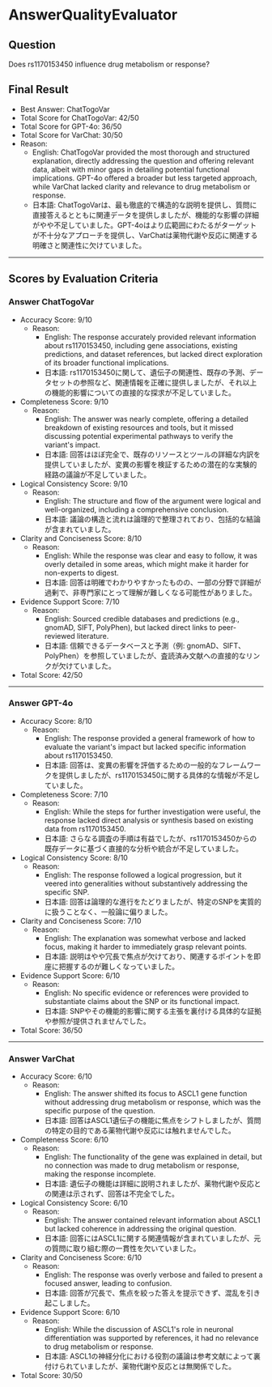 # AnswerQualityEvaluator

## Question

Does rs1170153450 influence drug metabolism or response?

## Final Result

- Best Answer: ChatTogoVar
- Total Score for ChatTogoVar: 42/50
- Total Score for GPT-4o: 36/50
- Total Score for VarChat: 30/50
- Reason:
  - English: ChatTogoVar provided the most thorough and structured explanation, directly addressing the question and offering relevant data, albeit with minor gaps in detailing potential functional implications. GPT-4o offered a broader but less targeted approach, while VarChat lacked clarity and relevance to drug metabolism or response.
  - 日本語: ChatTogoVarは、最も徹底的で構造的な説明を提供し、質問に直接答えるとともに関連データを提供しましたが、機能的な影響の詳細がやや不足していました。GPT-4oはより広範囲にわたるがターゲットが不十分なアプローチを提供し、VarChatは薬物代謝や反応に関連する明確さと関連性に欠けていました。

---

## Scores by Evaluation Criteria

### Answer ChatTogoVar
- Accuracy Score: 9/10
  - Reason: 
    - English: The response accurately provided relevant information about rs1170153450, including gene associations, existing predictions, and dataset references, but lacked direct exploration of its broader functional implications.
    - 日本語: rs1170153450に関して、遺伝子の関連性、既存の予測、データセットの参照など、関連情報を正確に提供しましたが、それ以上の機能的影響についての直接的な探求が不足していました。
- Completeness Score: 9/10
  - Reason: 
    - English: The answer was nearly complete, offering a detailed breakdown of existing resources and tools, but it missed discussing potential experimental pathways to verify the variant's impact.
    - 日本語: 回答はほぼ完全で、既存のリソースとツールの詳細な内訳を提供していましたが、変異の影響を検証するための潜在的な実験的経路の議論が不足していました。
- Logical Consistency Score: 9/10
  - Reason: 
    - English: The structure and flow of the argument were logical and well-organized, including a comprehensive conclusion.
    - 日本語: 議論の構造と流れは論理的で整理されており、包括的な結論が含まれていました。
- Clarity and Conciseness Score: 8/10
  - Reason: 
    - English: While the response was clear and easy to follow, it was overly detailed in some areas, which might make it harder for non-experts to digest.
    - 日本語: 回答は明確でわかりやすかったものの、一部の分野で詳細が過剰で、非専門家にとって理解が難しくなる可能性がありました。
- Evidence Support Score: 7/10
  - Reason: 
    - English: Sourced credible databases and predictions (e.g., gnomAD, SIFT, PolyPhen), but lacked direct links to peer-reviewed literature.
    - 日本語: 信頼できるデータベースと予測（例: gnomAD、SIFT、PolyPhen）を参照していましたが、査読済み文献への直接的なリンクが欠けていました。
- Total Score: 42/50

---

### Answer GPT-4o
- Accuracy Score: 8/10
  - Reason: 
    - English: The response provided a general framework of how to evaluate the variant's impact but lacked specific information about rs1170153450.
    - 日本語: 回答は、変異の影響を評価するための一般的なフレームワークを提供しましたが、rs1170153450に関する具体的な情報が不足していました。
- Completeness Score: 7/10
  - Reason: 
    - English: While the steps for further investigation were useful, the response lacked direct analysis or synthesis based on existing data from rs1170153450.
    - 日本語: さらなる調査の手順は有益でしたが、rs1170153450からの既存データに基づく直接的な分析や統合が不足していました。
- Logical Consistency Score: 8/10
  - Reason: 
    - English: The response followed a logical progression, but it veered into generalities without substantively addressing the specific SNP.
    - 日本語: 回答は論理的な進行をたどりましたが、特定のSNPを実質的に扱うことなく、一般論に偏りました。
- Clarity and Conciseness Score: 7/10
  - Reason: 
    - English: The explanation was somewhat verbose and lacked focus, making it harder to immediately grasp relevant points.
    - 日本語: 説明はやや冗長で焦点が欠けており、関連するポイントを即座に把握するのが難しくなっていました。
- Evidence Support Score: 6/10
  - Reason: 
    - English: No specific evidence or references were provided to substantiate claims about the SNP or its functional impact.
    - 日本語: SNPやその機能的影響に関する主張を裏付ける具体的な証拠や参照が提供されませんでした。
- Total Score: 36/50

---

### Answer VarChat
- Accuracy Score: 6/10
  - Reason: 
    - English: The answer shifted its focus to ASCL1 gene function without addressing drug metabolism or response, which was the specific purpose of the question.
    - 日本語: 回答はASCL1遺伝子の機能に焦点をシフトしましたが、質問の特定の目的である薬物代謝や反応には触れませんでした。
- Completeness Score: 6/10
  - Reason: 
    - English: The functionality of the gene was explained in detail, but no connection was made to drug metabolism or response, making the response incomplete.
    - 日本語: 遺伝子の機能は詳細に説明されましたが、薬物代謝や反応との関連は示されず、回答は不完全でした。
- Logical Consistency Score: 6/10
  - Reason: 
    - English: The answer contained relevant information about ASCL1 but lacked coherence in addressing the original question.
    - 日本語: 回答にはASCL1に関する関連情報が含まれていましたが、元の質問に取り組む際の一貫性を欠いていました。
- Clarity and Conciseness Score: 6/10
  - Reason: 
    - English: The response was overly verbose and failed to present a focused answer, leading to confusion.
    - 日本語: 回答が冗長で、焦点を絞った答えを提示できず、混乱を引き起こしました。
- Evidence Support Score: 6/10
  - Reason: 
    - English: While the discussion of ASCL1's role in neuronal differentiation was supported by references, it had no relevance to drug metabolism or response.
    - 日本語: ASCL1の神経分化における役割の議論は参考文献によって裏付けられていましたが、薬物代謝や反応とは無関係でした。
- Total Score: 30/50